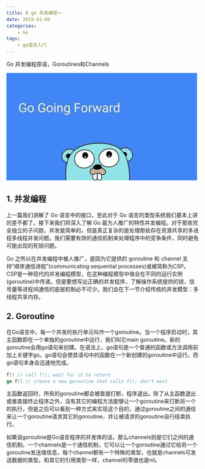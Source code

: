 ```yaml
---
title: 8 go 并发编程一
date: 2019-01-08
categories:
    - Go
tags:
    - go语言入门
---
```


Go 并发编程原语，Goroutines和Channels
<!-- more -->

![Hello World](/images/go/grammar/go_func.jpg)


## 1. 并发编程
上一篇我们讲解了 Go 语言中的接口，至此对于 Go 语言的类型系统我们基本上讲的差不都了。接下来我们将深入了解 Go 最为人推广的特性并发编程。对于那些完全独立的子问题，并发是简单的，但是真正复杂的是处理那些存在资源共享的多进程多线程并发问题。我们需要有效的通信机制来处理程序中的竞争条件，同时避免可能出现的死锁问题。


Go 之所以在并发编程中被人推广，是因为它提供的 goroutine 和 channel 支持“顺序通信进程”(communicating sequential processes)或被简称为CSP。CSP是一种现代的并发编程模型，在这种编程模型中值会在不同的运行实例(goroutine)中传递。但是要想写出正确的并发程序，了解操作系统提供的锁，信号量等进程间通信的底层机制必不可少。我们会在下一节介绍传统的并发模型：多线程共享内存。


## 2. Goroutine
在Go语言中，每一个并发的执行单元叫作一个goroutine。当一个程序启动时，其主函数即在一个单独的goroutine中运行，我们叫它main goroutine。新的goroutine会用go语句来创建。在语法上，go语句是一个普通的函数或方法调用前加上关键字go。go语句会使其语句中的函数在一个新创建的goroutine中运行。而go语句本身会迅速地完成。

```Go
f() // call f(); wait for it to return
go f() // create a new goroutine that calls f(); don't wait
```

主函数返回时，所有的goroutine都会被直接打断，程序退出。除了从主函数退出或者直接终止程序之外，没有其它的编程方法能够让一个goroutine来打断另一个的执行，但是之后可以看到一种方式来实现这个目的，通过goroutine之间的通信来让一个goroutine请求其它的goroutine，并让被请求的goroutine自行结束执行。


如果说goroutine是Go语言程序的并发体的话，那么channels则是它们之间的通信机制。一个channels是一个通信机制，它可以让一个goroutine通过它给另一个goroutine发送值信息。每个channel都有一个特殊的类型，也就是channels可发送数据的类型。和其它的引用类型一样，channel的零值也是nil。
